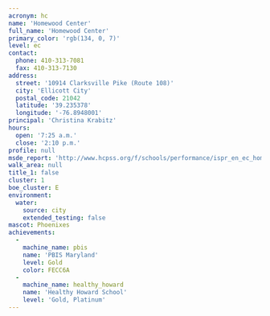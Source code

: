```yaml
---
acronym: hc
name: 'Homewood Center'
full_name: 'Homewood Center'
primary_color: 'rgb(134, 0, 7)'
level: ec
contact:
  phone: 410-313-7081
  fax: 410-313-7130
address:
  street: '10914 Clarksville Pike (Route 108)'
  city: 'Ellicott City'
  postal_code: 21042
  latitude: '39.235378'
  longitude: '-76.8948001'
principal: 'Christina Krabitz'
hours:
  open: '7:25 a.m.'
  close: '2:10 p.m.'
profile: null
msde_report: 'http://www.hcpss.org/f/schools/performance/ispr_en_ec_homewood.pdf'
walk_area: null
title_1: false
cluster: 1
boe_cluster: E
environment:
  water:
    source: city
    extended_testing: false
mascot: Phoenixes
achievements:
  -
    machine_name: pbis
    name: 'PBIS Maryland'
    level: Gold
    color: FECC6A
  -
    machine_name: healthy_howard
    name: 'Healthy Howard School'
    level: 'Gold, Platinum'
---
```

